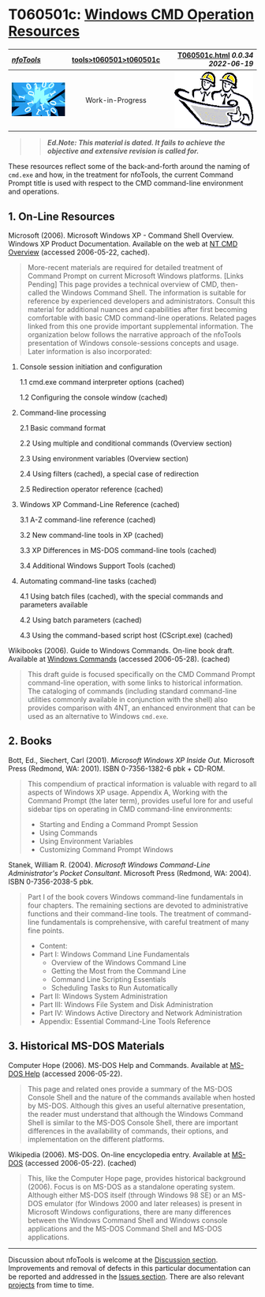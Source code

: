 <!-- T060501c.md 0.0.34             UTF-8                          2022-06-19
     ----1----|----2----|----3----|----4----|----5----|----6----|----7----|--*

                   WINDOWS CMD COMMAND-LIHE ENVIRONMENT
     -->

# T060501c: [Windows CMD Operation Resources](T060501c.html)

| ***[nfoTools](../../)*** | [tools](../)[>t060501](.)[>t060501c](T060501c.html) | [T060501c.html](T060501c.html) ***0.0.34 2022-06-19*** |
| :--                |       :-:          | --: |
| ![nfotools](../../images/nfoWorks-2014-06-02-1702-LogoSmall.png) | Work-in-Progress | ![Hard Hat Area](../../images/hardhat-logo.gif) |

>> ***Ed.Note: This material is dated. It fails to achieve the objective
and extensive revision is called for.***

These resources reflect some of the back-and-forth around the naming of
`cmd.exe` and how, in the treatment for nfoTools, the current Command Prompt
title is used with respect to the CMD command-line environment and operations.

## 1. On-Line Resources

Microsoft (2006).  Microsoft Windows XP - Command Shell Overview.  Windows XP
Product Documentation.  Available on the web at [NT CMD Overview](http://www.microsoft.com/resources/documentation/windows/xp/all/proddocs/en-us/ntcmds_shelloverview.mspx)
(accessed 2006-05-22, cached).
> More-recent materials are required for detailed treatment of Command Prompt
on current Microsoft Windows platforms.  \[Links Pending\]
> This page provides a technical overview of CMD, then-called the Windows
Command Shell.  The information is suitable for reference by experienced
developers and administrators.  Consult this material for additional nuances
and capabilities after first becoming comfortable with basic CMD command-line
operations. Related pages linked from this one provide important supplemental
information. The organization below follows the narrative approach of the
nfoTools presentation of Windows console-sessions concepts and usage.  Later
information is also incorporated:

1. Console session initiation and configuration

    1.1 cmd.exe command interpreter options (cached)

    1.2 Configuring the console window (cached)

2. Command-line processing

    2.1 Basic command format

    2.2 Using multiple and conditional commands (Overview section)

    2.3 Using environment variables (Overview section)

    2.4 Using filters (cached), a special case of redirection

    2.5 Redirection operator reference (cached)

3. Windows XP Command-Line Reference (cached)

    3.1 A-Z command-line reference (cached)

    3.2 New command-line tools in XP (cached)

    3.3 XP Differences in MS-DOS command-line tools (cached)

    3.4 Additional Windows Support Tools (cached)

4. Automating command-line tasks (cached)

    4.1 Using batch files (cached), with the special commands and parameters
    available

    4.2 Using batch parameters (cached)

    4.3 Using the command-based script host (CScript.exe) (cached)

Wikibooks (2006).  Guide to Windows Commands.  On-line book draft.  Available
at [Windows Commands](http://en.wikibooks.org/wiki/Guide_to_Windows_commands)
(accessed 2006-05-28).  (cached)
> This draft guide is focused specifically on the CMD Command Prompt
command-line operation, with
some links to historical information.  The cataloging of commands (including
standard command-line utilities commonly available in conjunction with the
shell) also provides comparison with 4NT, an enhanced environment that can
be used as an alternative to Windows `cmd.exe`.

## 2. Books

Bott, Ed., Siechert, Carl (2001). *Microsoft Windows XP Inside Out.*
Microsoft Press (Redmond, WA: 2001).  ISBN 0-7356-1382-6 pbk + CD-ROM.
> This compendium of practical information is valuable with regard to all
aspects of Windows XP usage.
> Appendix A, Working with the Command Prompt (the later term), provides
useful lore for and useful sidebar tips on operating
in CMD command-line environments:
>
> * Starting and Ending a Command Prompt Session
> * Using Commands
> * Using Environment Variables
> * Customizing Command Prompt Windows

Stanek, William R. (2004).  *Microsoft Windows Command-Line Administrator's
Pocket Consultant*.  Microsoft Press (Redmond, WA: 2004).  ISBN 0-7356-2038-5
pbk.
> Part I of the book covers Windows command-line fundamentals in four
chapters.  The remaining sections are devoted to administrative functions and
their command-line tools.  The treatment of command-line fundamentals is
comprehensive, with careful treatment of many fine points.
>
> * Content:
> * Part I: Windows Command Line Fundamentals
>   * Overview of the Windows Command Line
>   * Getting the Most from the Command Line
>   * Command Line Scripting Essentials
>   * Scheduling Tasks to Run Automatically
> * Part II: Windows System Administration
> * Part III: Windows File System and Disk Administration
> * Part IV: Windows Active Directory and Network Administration
> * Appendix: Essential Command-Line Tools Reference

## 3. Historical MS-DOS Materials

Computer Hope (2006).  MS-DOS Help and Commands.  Available at [MS-DOS Help](http://www.computerhope.com/msdos.htm)
(accessed 2006-05-22).
> This page and related ones provide a summary of the MS-DOS Console Shell and
the nature of the commands available when hosted by MS-DOS.  Although this
gives an useful alternative presentation, the reader must understand that
although the Windows Command Shell is similar to the MS-DOS Console Shell,
there are important differences in the availability of commands, their
options, and implementation on the different platforms.

Wikipedia (2006). MS-DOS.  On-line encyclopedia entry.  Available at
[MS-DOS](http://en.wikipedia.org/wiki/MS-DOS) (accessed 2006-05-22).  (cached)
> This, like the Computer Hope page, provides historical background (2006).
Focus is on MS-DOS as a standalone operating system.  Although either MS-DOS
itself (through Windows 98 SE) or an MS-DOS emulator (for Windows 2000 and
later releases) is present in Microsoft Windows configurations, there are
many differences between the Windows Command Shell and Windows console
applications and the MS-DOS Command Shell and MS-DOS applications.

----

Discussion about nfoTools is welcome at the
[Discussion section](https://github.com/orcmid/nfoTools/discussions).
Improvements and removal of defects in this particular documentation can be
reported and addressed in the
[Issues section](https://github.com/orcmid/nfoTools/issues).  There are also
relevant [projects](https://github.com/orcmid/nfoTools/projects) from time to
time.

<!-- ----1----|----2----|----3----|----4----|----5----|----6----|----7----|--*

     0.0.34 2022-06-19T15:21Z Employ correct heading top banner strip, touchup
     0.0.33 2021-09-20T23:58Z Add top banner
     0.0.32 2021-09-17T20:19Z Update discussion invitation
     0.0.31 2021-09-15T16:54Z Smoothing and alignment with latest terminology.
     0.0.30 2021-09-06T19:47Z Once more unto the breach
     0.0.29 2021-09-06T19:25Z Still Fussing
     0.0.28 2021-09-06T17:53Z Another attempt to have nesting entries work
     0.0.27 2021-09-06T04:06Z Draft Trial Formatting Check
     0.0.26 2021-09-06T00:32Z Initial Transposition of nfoWare.com t060501c
            Windows Console Session Resources
     0.0.25 2006-05-28T00:56Z Provide Basic Material for Review - t060501c.htm
     0.0.0 2006-05-20T20:57Z Create Initial Placeholder - t060501c.htm

            *** end of docs/tools/T060501/T060501c.md ***
     -->
